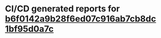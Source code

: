 # CI/CD generated reports for [b6f0142a9b28f6ed07c916ab7cb8dc1bf95d0a7c](https://github.com/hydephp/develop/commit/b6f0142a9b28f6ed07c916ab7cb8dc1bf95d0a7c)
